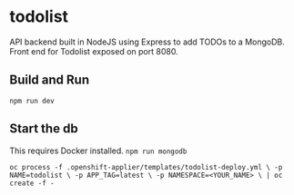 # todolist
API backend built in NodeJS using Express to add TODOs to a MongoDB.
Front end for Todolist exposed on port 8080.

## Build and Run
`npm run dev`

## Start the db 
This requires Docker installed.
`npm run mongodb`


`oc process -f .openshift-applier/templates/todolist-deploy.yml \
    -p NAME=todolist \
    -p APP_TAG=latest \
    -p NAMESPACE=<YOUR_NAME> \
    | oc create -f -`